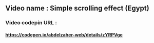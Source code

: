 ## Video name : Simple scrolling effect (Egypt)

### Video codepin URL : 
#### https://codepen.io/abdelzaher-web/details/zYRPVge
